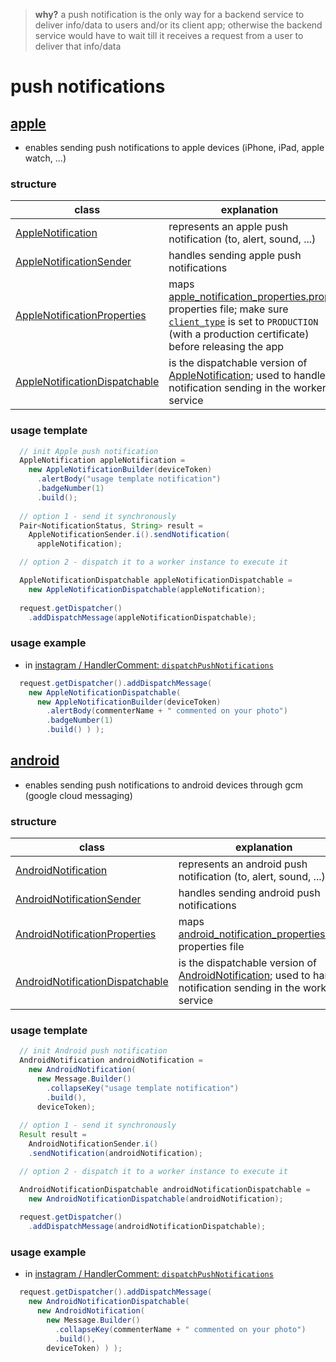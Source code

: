 
> **why?** a push notification is the only way for a backend service to deliver info/data to users and/or its client app; otherwise the backend service would have to wait till it receives a request from a user to deliver that info/data

# push notifications

## [apple](https://github.com/vangav/vos_backend/tree/master/src/com/vangav/backend/push_notifications/apple)

+ enables sending push notifications to apple devices (iPhone, iPad, apple watch, ...)

### structure

| class | explanation |
| ----- | ----------- |
| [AppleNotification](https://github.com/vangav/vos_backend/blob/master/src/com/vangav/backend/push_notifications/apple/AppleNotification.java) | represents an apple push notification (to, alert, sound, ...) |
| [AppleNotificationSender](https://github.com/vangav/vos_backend/blob/master/src/com/vangav/backend/push_notifications/apple/AppleNotificationSender.java) | handles sending apple push notifications |
| [AppleNotificationProperties](https://github.com/vangav/vos_backend/blob/master/src/com/vangav/backend/push_notifications/apple/AppleNotificationProperties.java) | maps [apple_notification_properties.prop](https://github.com/vangav/vos_backend/blob/master/prop/apple_notification_properties.prop) properties file; make sure [`client_type`](https://github.com/vangav/vos_backend/blob/master/prop/apple_notification_properties.prop#L64) is set to `PRODUCTION` (with a production certificate) before releasing the app |
| [AppleNotificationDispatchable](https://github.com/vangav/vos_backend/blob/master/src/com/vangav/backend/push_notifications/apple/dispatch_message/AppleNotificationDispatchable.java) | is the dispatchable version of [AppleNotification](https://github.com/vangav/vos_backend/blob/master/src/com/vangav/backend/push_notifications/apple/AppleNotification.java); used to handle notification sending in the worker service |

### usage template

```java
  // init Apple push notification
  AppleNotification appleNotification =
    new AppleNotificationBuilder(deviceToken)
      .alertBody("usage template notification")
      .badgeNumber(1)
      .build();
    
  // option 1 - send it synchronously
  Pair<NotificationStatus, String> result =
    AppleNotificationSender.i().sendNotification(
      appleNotification);

  // option 2 - dispatch it to a worker instance to execute it

  AppleNotificationDispatchable appleNotificationDispatchable =
    new AppleNotificationDispatchable(appleNotification);
  
  request.getDispatcher()
    .addDispatchMessage(appleNotificationDispatchable);
```

### usage example

+ in [instagram / HandlerComment: `dispatchPushNotifications`](https://github.com/vangav/vos_instagram/blob/master/app/com/vangav/vos_instagram/controllers/comment/HandlerComment.java#L284)

```java
  request.getDispatcher().addDispatchMessage(
    new AppleNotificationDispatchable(
      new AppleNotificationBuilder(deviceToken)
        .alertBody(commenterName + " commented on your photo")
        .badgeNumber(1)
        .build() ) );
```

## [android](https://github.com/vangav/vos_backend/tree/master/src/com/vangav/backend/push_notifications/android)

+ enables sending push notifications to android devices through gcm (google cloud messaging)

### structure

| class | explanation |
| ----- | ----------- |
| [AndroidNotification](https://github.com/vangav/vos_backend/blob/master/src/com/vangav/backend/push_notifications/android/AndroidNotification.java) | represents an android push notification (to, alert, sound, ...) |
| [AndroidNotificationSender](https://github.com/vangav/vos_backend/blob/master/src/com/vangav/backend/push_notifications/android/AndroidNotificationSender.java) | handles sending android push notifications |
| [AndroidNotificationProperties](https://github.com/vangav/vos_backend/blob/master/src/com/vangav/backend/push_notifications/android/AndroidNotificationProperties.java) | maps [android_notification_properties.prop](https://github.com/vangav/vos_backend/blob/master/prop/android_notification_properties.prop) properties file |
| [AndroidNotificationDispatchable](https://github.com/vangav/vos_backend/blob/master/src/com/vangav/backend/push_notifications/android/dispatch_message/AndroidNotificationDispatchable.java) | is the dispatchable version of [AndroidNotification](https://github.com/vangav/vos_backend/blob/master/src/com/vangav/backend/push_notifications/android/AndroidNotification.java); used to handle notification sending in the worker service |

### usage template
```java
  // init Android push notification
  AndroidNotification androidNotification =
    new AndroidNotification(
      new Message.Builder()
        .collapseKey("usage template notification")
        .build(),
      deviceToken);
    
  // option 1 - send it synchronously
  Result result =
    AndroidNotificationSender.i()
    .sendNotification(androidNotification);

  // option 2 - dispatch it to a worker instance to execute it

  AndroidNotificationDispatchable androidNotificationDispatchable =
    new AndroidNotificationDispatchable(androidNotification);
  
  request.getDispatcher()
    .addDispatchMessage(androidNotificationDispatchable);
```

### usage example

+ in [instagram / HandlerComment: `dispatchPushNotifications`](https://github.com/vangav/vos_instagram/blob/master/app/com/vangav/vos_instagram/controllers/comment/HandlerComment.java#L294)

```java
  request.getDispatcher().addDispatchMessage(
    new AndroidNotificationDispatchable(
      new AndroidNotification(
        new Message.Builder()
          .collapseKey(commenterName + " commented on your photo")
          .build(),
        deviceToken) ) );
```
